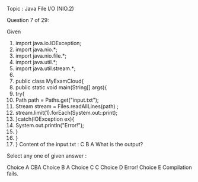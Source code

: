 Topic : Java File I/O (NIO.2)

Question 7 of 29:

Given
1. import java.io.IOException;
2. import java.nio.*;
3. import java.nio.file.*;
4. import java.util.*;
5. import java.util.stream.*;
6.
7. public class MyExamCloud{
8. public static void main(String[] args){
9. try{
10. Path path = Paths.get("input.txt");
11. Stream stream = Files.readAllLines(path) ;
12. stream.limit(1).forEach(System.out::print);
13. }catch(IOException ex){
14. System.out.println("Error!");
15. }
16. }
17. }
Content of the input.txt :
C
B
A
What is the output?
 
Select any one of given answer :

Choice A CBA
Choice B A
Choice C C
Choice D Error!
Choice E Compilation fails.
 
